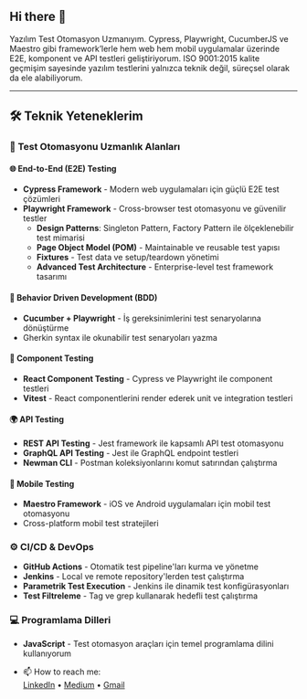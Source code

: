 ## Hi there 👋

Yazılım Test Otomasyon Uzmanıyım. Cypress, Playwright, CucumberJS ve Maestro gibi framework’lerle hem web hem mobil uygulamalar üzerinde E2E, komponent ve API testleri geliştiriyorum. ISO 9001:2015 kalite geçmişim sayesinde yazılım testlerini yalnızca teknik değil, süreçsel olarak da ele alabiliyorum.

---

## 🛠️ Teknik Yeteneklerim

### 🎯 Test Otomasyonu Uzmanlık Alanları

#### 🌐 End-to-End (E2E) Testing
- **Cypress Framework** - Modern web uygulamaları için güçlü E2E test çözümleri
- **Playwright Framework** - Cross-browser test otomasyonu ve güvenilir testler
  - **Design Patterns**: Singleton Pattern, Factory Pattern ile ölçeklenebilir test mimarisi
  - **Page Object Model (POM)** - Maintainable ve reusable test yapısı
  - **Fixtures** - Test data ve setup/teardown yönetimi
  - **Advanced Test Architecture** - Enterprise-level test framework tasarımı

#### 🧪 Behavior Driven Development (BDD)
- **Cucumber + Playwright** - İş gereksinimlerini test senaryolarına dönüştürme
- Gherkin syntax ile okunabilir test senaryoları yazma

#### 🔧 Component Testing
- **React Component Testing** - Cypress ve Playwright ile component testleri
- **Vitest** - React componentlerini render ederek unit ve integration testleri

#### 🌍 API Testing
- **REST API Testing** - Jest framework ile kapsamlı API test otomasyonu
- **GraphQL API Testing** - Jest ile GraphQL endpoint testleri
- **Newman CLI** - Postman koleksiyonlarını komut satırından çalıştırma

#### 📱 Mobile Testing
- **Maestro Framework** - iOS ve Android uygulamaları için mobil test otomasyonu
- Cross-platform mobil test stratejileri

### ⚙️ CI/CD & DevOps
- **GitHub Actions** - Otomatik test pipeline'ları kurma ve yönetme
- **Jenkins** - Local ve remote repository'lerden test çalıştırma
- **Parametrik Test Execution** - Jenkins ile dinamik test konfigürasyonları
- **Test Filtreleme** - Tag ve grep kullanarak hedefli test çalıştırma

### 💻 Programlama Dilleri
- **JavaScript** - Test otomasyon araçları için temel programlama dilini kullanıyorum

- 📫 How to reach me:  
  [LinkedIn](https://www.linkedin.com/in/mustafa-yıldız93/) • [Medium](https://medium.com/@mustafa.yldz093) • [Gmail](mailto:mustafa.yldz093@gmail.com)

